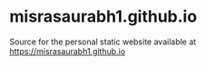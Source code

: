 # misrasaurabh1.github.io
Source for the personal static website available at https://misrasaurabh1.github.io
